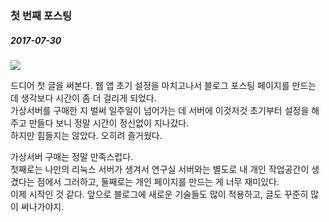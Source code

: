 ### 첫 번째 포스팅

##### 2017-07-30

<img class="img-responsive" src="https://media.giphy.com/media/dzaUX7CAG0Ihi/giphy.gif">

드디어 첫 글을 써본다. 웹 앱 초기 설정을 마치고나서 블로그 포스팅 페이지를 만드는 데 생각보다 시간이 좀 더 걸리게 되었다.   
가상서버를 구매한 지 벌써 일주일이 넘어가는 데 서버에 이것저것 초기부터 설정을 해주고 만들다 보니 정말 시간이 정신없이 지나갔다.  
하지만 힘들지는 않았다. 오히려 즐거웠다. 

가상서버 구매는 정말 만족스럽다.  
첫째로는 나만의 리눅스 서버가 생겨서 연구실 서버와는 별도로 내 개인 작업공간이 생겼다는 점에서 그러하고, 둘째로는 개인 페이지를 만드는 게 너무 재미있다.  
이제 시작인 것 같다. 앞으로 블로그에 새로운 기술들도 많이 적용하고, 글도 꾸준히 많이 써나가야지.

